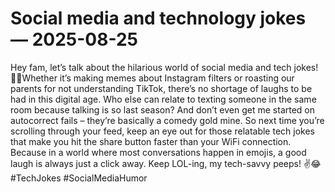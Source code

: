 # Social media and technology jokes — 2025-08-25

Hey fam, let’s talk about the hilarious world of social media and tech jokes! 🤖📱Whether it’s making memes about Instagram filters or roasting our parents for not understanding TikTok, there’s no shortage of laughs to be had in this digital age. Who else can relate to texting someone in the same room because talking is so last season? And don’t even get me started on autocorrect fails – they’re basically a comedy gold mine. So next time you’re scrolling through your feed, keep an eye out for those relatable tech jokes that make you hit the share button faster than your WiFi connection. Because in a world where most conversations happen in emojis, a good laugh is always just a click away. Keep LOL-ing, my tech-savvy peeps! ✌️😂 #TechJokes #SocialMediaHumor
